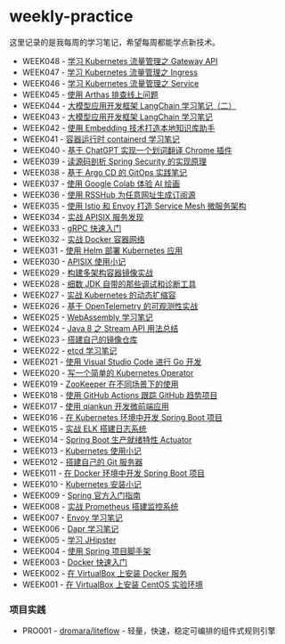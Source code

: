 # weekly-practice

这里记录的是我每周的学习笔记，希望每周都能学点新技术。

* WEEK048 - [学习 Kubernetes 流量管理之 Gateway API](./notes/week048-kubernetes-traffic-management-gateway-api/README.md)
* WEEK047 - [学习 Kubernetes 流量管理之 Ingress](./notes/week047-kubernetes-traffic-management-ingress/README.md)
* WEEK046 - [学习 Kubernetes 流量管理之 Service](./notes/week046-kubernetes-traffic-management-service/README.md)
* WEEK045 - [使用 Arthas 排查线上问题](./notes/week045-trouble-shooting-with-arthas/README.md)
* WEEK044 - [大模型应用开发框架 LangChain 学习笔记（二）](./notes/week044-llm-application-frameworks-langchain-2/README.md)
* WEEK043 - [大模型应用开发框架 LangChain 学习笔记](./notes/week043-llm-application-frameworks-langchain/README.md)
* WEEK042 - [使用 Embedding 技术打造本地知识库助手](./notes/week042-doc-qa-using-embedding/README.md)
* WEEK041 - [容器运行时 containerd 学习笔记](./notes/week041-containerd-notes/README.md)
* WEEK040 - [基于 ChatGPT 实现一个划词翻译 Chrome 插件](./notes/week040-chrome-extension-with-chatgpt/README.md)
* WEEK039 - [读源码剖析 Spring Security 的实现原理](./notes/week039-dive-into-spring-security-sources/README.md)
* WEEK038 - [基于 Argo CD 的 GitOps 实践笔记](./notes/week038-gitops-with-argocd/README.md)
* WEEK037 - [使用 Google Colab 体验 AI 绘画](./notes/week037-ai-painting-with-google-colab/README.md)
* WEEK036 - [使用 RSSHub 为任意网址生成订阅源](./notes/week036-feed-everything-with-rsshub/README.md)
* WEEK035 - [使用 Istio 和 Envoy 打造 Service Mesh 微服务架构](./notes/week035-istio-envoy-service-mesh/README.md)
* WEEK034 - [实战 APISIX 服务发现](./notes/week034-apisix-service-discovery/README.md)
* WEEK033 - [gRPC 快速入门](./notes/week033-grpc-quickstart/README.md)
* WEEK032 - [实战 Docker 容器网络](./notes/week032-docker-network-in-action/README.md)
* WEEK031 - [使用 Helm 部署 Kubernetes 应用](./notes/week031-deploying-kubernetes-app-with-helm/README.md)
* WEEK030 - [APISIX 使用小记](./notes/week030-apisix-notes/README.md)
* WEEK029 - [构建多架构容器镜像实战](./notes/week029-build-multi-arch-images/README.md)
* WEEK028 - [细数 JDK 自带的那些调试和诊断工具](./notes/week028-jvm-diagnostic-tools/README.md)
* WEEK027 - [实战 Kubernetes 的动态扩缩容](./notes/week027-kubernetes-auto-scaling/README.md)
* WEEK026 - [基于 OpenTelemetry 的可观测性实战](./notes/week026-opentelemetry-observability/README.md)
* WEEK025 - [WebAssembly 学习笔记](./notes/week025-webassembly-notes/README.md)
* WEEK024 - [Java 8 之 Stream API 用法总结](./notes/week024-java-streams/README.md)
* WEEK023 - [搭建自己的镜像仓库](./notes/week023-build-your-own-image-registry/README.md)
* WEEK022 - [etcd 学习笔记](./notes/week022-etcd-notes/README.md)
* WEEK021 - [使用 Visual Studio Code 进行 Go 开发](./notes/week021-go-in-visual-studio-code/README.md)
* WEEK020 - [写一个简单的 Kubernetes Operator](./notes/week020-create-a-kubernetes-operator/README.md)
* WEEK019 - [ZooKeeper 在不同场景下的使用](./notes/week019-various-usage-of-zookeeper/README.md)
* WEEK018 - [使用 GitHub Actions 跟踪 GitHub 趋势项目](./notes/week018-tracking-github-trending/README.md)
* WEEK017 - [使用 qiankun 开发微前端应用](./notes/week017-qiankun-micro-frontends/README.md)
* WEEK016 - [在 Kubernetes 环境中开发 Spring Boot 项目](./notes/week016-spring-boot-on-kubernetes/README.md)
* WEEK015 - [实战 ELK 搭建日志系统](./notes/week015-elk-in-action/README.md)
* WEEK014 - [Spring Boot 生产就绪特性 Actuator](./notes/week014-spring-boot-actuator/README.md)
* WEEK013 - [Kubernetes 使用小记](./notes/week013-playing-with-kubernetes/README.md)
* WEEK012 - [搭建自己的 Git 服务器](./notes/week012-build-your-own-git-server/README.md)
* WEEK011 - [在 Docker 环境中开发 Spring Boot 项目](./notes/week011-spring-boot-on-docker/README.md)
* WEEK010 - [Kubernetes 安装小记](./notes/week010-install-kubernetes/README.md)
* WEEK009 - [Spring 官方入门指南](./notes/week009-spring-guides/README.md)
* WEEK008 - [实战 Prometheus 搭建监控系统](./notes/week008-prometheus-in-action/README.md)
* WEEK007 - [Envoy 学习笔记](./notes/week007-envoy-quickstart/README.md)
* WEEK006 - [Dapr 学习笔记](./notes/week006-dapr-quickstart/README.md)
* WEEK005 - [学习 JHipster](./notes/week005-jhipster-notes/README.md)
* WEEK004 - [使用 Spring 项目脚手架](./notes/week004-creating-spring-project/README.md)
* WEEK003 - [Docker 快速入门](./notes/week003-docker-getting-started/README.md)
* WEEK002 - [在 VirtualBox 上安装 Docker 服务](./notes/week002-install-docker/README.md)
* WEEK001 - [在 VirtualBox 上安装 CentOS 实验环境](./notes/week001-centos-on-virtualbox/README.md)

### 项目实践

* PRO001 - [dromara/liteflow](./projects/pro001-dromara-liteflow/README.md) - 轻量，快速，稳定可编排的组件式规则引擎
